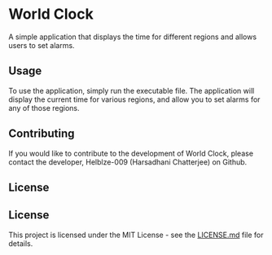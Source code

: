 # World Clock

A simple application that displays the time for different regions and allows users to set alarms.

## Usage

To use the application, simply run the executable file. The application will display the current time for various regions, and allow you to set alarms for any of those regions.

## Contributing

If you would like to contribute to the development of World Clock, please contact the developer, Helblze-009 (Harsadhani Chatterjee) on Github.

## License

## License
This project is licensed under the MIT License - see the [LICENSE.md](LICENSE.md) file for details.
